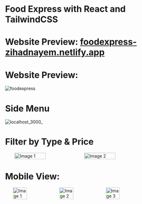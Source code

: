 # Food Express with React and TailwindCSS

# Website Preview: [foodexpress-zihadnayem.netlify.app](https://foodexpress-zihadnayem.netlify.app/)

# Website Preview: 
![foodexpress](https://github.com/ZihadHossainNayem/food-express-with-react-tailwind/assets/30808845/3f59b733-3a14-4d0c-b6fd-0fdb780fa421)

# Side Menu
![localhost_3000_](https://github.com/ZihadHossainNayem/food-express-with-react-tailwind/assets/30808845/1f63f2fa-d28c-4ee3-b0fa-73fe711ffe3e)

# Filter by Type & Price
<div style="display: flex; justify-content: center;">
  <img src="https://github.com/ZihadHossainNayem/food-express-with-react-tailwind/assets/30808845/75e1c61a-8c89-44a6-9e40-9f482a85dde2)" alt="Image 1" style="width: 45%; padding-left: 10px;">
  <img src="https://github.com/ZihadHossainNayem/food-express-with-react-tailwind/assets/30808845/2bfefdc9-b399-4a30-9ce1-f0c7b6db007a" alt="Image 2" style="width: 45%;">
</div>

# Mobile View:
<div style="display: flex; justify-content: center;">
  <img src="https://github.com/ZihadHossainNayem/food-express-with-react-tailwind/assets/30808845/4cf52bd2-aee0-4d52-bf97-999f8e5ac01f" alt="Image 1" style="width: 30%; ">
  <img src="https://github.com/ZihadHossainNayem/food-express-with-react-tailwind/assets/30808845/4cf52bd2-aee0-4d52-bf97-999f8e5ac01f" alt="Image 2" style="width: 30%;">
  <img src="https://github.com/ZihadHossainNayem/food-express-with-react-tailwind/assets/30808845/30cbd507-4d60-4b53-9f07-a83b1224b35f" alt="Image 3" style="width: 30%;">
</div>
